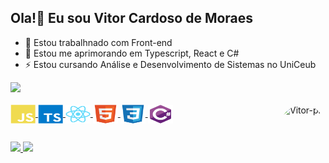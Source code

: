## Ola!👋 Eu sou Vitor Cardoso de Moraes


- 🔭 Estou trabalhnado com Front-end
- 🌱 Estou me aprimorando em Typescript, React e C#
- ⚡ Estou cursando Análise e Desenvolvimento de Sistemas no UniCeub

<div>
  <a href="https://github.com/vitormoraesdev/">
   <img height="180em" src="https://github-readme-stats.vercel.app/api?username=vitormoraesdev&show_icons=true&theme=gruvbox">
</div>

<div style="display: inline_block"><br>
  <img align="center" alt="Vitor-Js" height="30" width="40" src="https://raw.githubusercontent.com/devicons/devicon/master/icons/javascript/javascript-plain.svg">
  <img align="center" alt="Vitor-Ts" height="30" width="40" src="https://raw.githubusercontent.com/devicons/devicon/master/icons/typescript/typescript-plain.svg">
  <img align="center" alt="Vitor-React" height="30" width="40" src="https://raw.githubusercontent.com/devicons/devicon/master/icons/react/react-original.svg">
  <img align="center" alt="Vitor-HTML" height="30" width="40" src="https://raw.githubusercontent.com/devicons/devicon/master/icons/html5/html5-original.svg">
  <img align="center" alt="Vitor-CSS" height="30" width="40" src="https://raw.githubusercontent.com/devicons/devicon/master/icons/css3/css3-original.svg">
  <img align="center" alt="Vitor-Csharp" height="30" width="40" src="https://raw.githubusercontent.com/devicons/devicon/master/icons/csharp/csharp-original.svg">
  <img align="right" alt="Vitor-pic" height="150" style="border-radius:50px;" src="https://th.bing.com/th/id/OIP.ikpE3W5gIptLwzy03c9ayQHaE8?pid=ImgDet&rs=1">
</div>
  
  ##
 
<div> 
  <a href = "mailto:vitorcmw@gmail.com"><img src="https://img.shields.io/badge/-Gmail-%23333?style=for-the-badge&logo=gmail&logoColor=white" target="_blank">   </a>
  <a href="https://www.linkedin.com/in/vitor-moraes-dev/" target="_blank"><img src="https://img.shields.io/badge/-LinkedIn-%230077B5?style=for-the-badge&logo=linkedin&logoColor=white" target="_blank"></a> 
</div>
